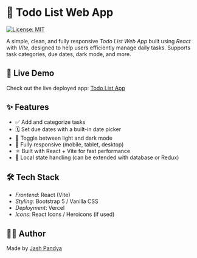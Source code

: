 # 📝 Todo List Web App
[![License: MIT](https://img.shields.io/badge/License-MIT-yellow.svg)](LICENSE) 

A simple, clean, and fully responsive *Todo List Web App* built using *React* with *Vite*, designed to help users efficiently manage daily tasks. Supports task categories, due dates, dark mode, and more.

## 🚀 Live Demo
Check out the live deployed app: [Todo List App](https://todo-app-react-by-pandya.vercel.app/)

## ✨ Features

- ✅ Add and categorize tasks
- 🗓️ Set due dates with a built-in date picker
- 🌙 Toggle between light and dark mode
- 📱 Fully responsive (mobile, tablet, desktop)
- ⚛️ Built with React + Vite for fast performance
- 💾 Local state handling (can be extended with database or Redux)

## 🛠️ Tech Stack

- *Frontend*: React (Vite)
- *Styling*: Bootstrap 5 / Vanilla CSS
- *Deployment*: Vercel
- *Icons*: React Icons / Heroicons (if used)


## 🧑‍💻 Author

Made by [Jash Pandya](https://www.linkedin.com/in/jash-pandya/)  

